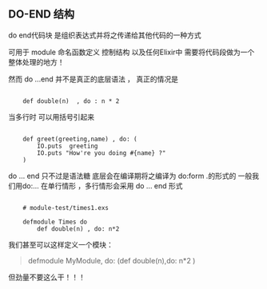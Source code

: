 DO-END 结构
---------------

do end代码块 是组织表达式并将之传递给其他代码的一种方式

可用于 module 命名函数定义 控制结构 以及任何Elixir中 需要将代码段做为一个整体处理的地方！

然而 do ...end 并不是真正的底层语法 ， 真正的情况是

~~~[elixir]

    def double(n)  , do : n * 2

~~~

当多行时 可以用括号引起来

~~~[elixir]
    
    def greet(greeting,name) , do: (
        IO.puts  greeting
        IO.puts "How're you doing #{name} ?"
    )

~~~

do ... end 只不过是语法糖 底层会在编译期将之编译为 do:form .的形式的
一般我们用do:... 在单行情形 ，多行情形会采用  do ... end 形式

~~~[elixir]
   
    # module-test/times1.exs
     
    defmodule Times do 
        def double(n) , do: n*2

~~~

我们甚至可以这样定义一个模块：
>  defmodule MyModule, do: (def double(n),do: n*2 )

但劲量不要这么干！！！
